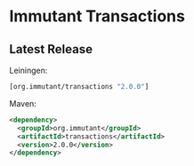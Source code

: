 # Immutant Transactions

## Latest Release

Leiningen:

``` clj
[org.immutant/transactions "2.0.0"]
```

Maven:

``` xml
<dependency>
  <groupId>org.immutant</groupId>
  <artifactId>transactions</artifactId>
  <version>2.0.0</version>
</dependency>
```
